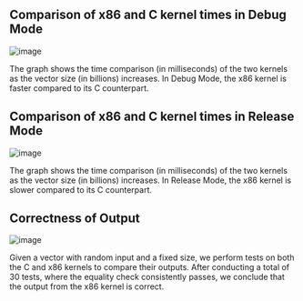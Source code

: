 ## Comparison of x86 and C kernel times in Debug Mode
![image](https://github.com/odxscholars/LBYArchx86toC/assets/85560422/7f37a02e-468a-486a-9348-36c45291b9d2)

The graph shows the time comparison (in milliseconds) of the two kernels as the vector size (in billions) increases. In Debug Mode, the x86 kernel is faster compared to its C counterpart. 

## Comparison of x86 and C kernel times in Release Mode
![image](https://github.com/odxscholars/LBYArchx86toC/assets/85560422/44ba590e-62bd-4aba-bb80-3d556b8f214b)

The graph shows the time comparison (in milliseconds) of the two kernels as the vector size (in billions) increases. In Release Mode, the x86 kernel is slower compared to its C counterpart. 

## Correctness of Output
![image](https://github.com/odxscholars/LBYArchx86toC/assets/85560422/ccac2a04-3a90-488e-9d2a-85fb8110fa58)

Given a vector with random input and a fixed size, we perform tests on both the C and x86 kernels to compare their outputs. After conducting a total of 30 tests, where the equality check consistently passes, we conclude that the output from the x86 kernel is correct.

